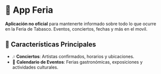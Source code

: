 # 🎪 App Feria

**Aplicación no oficial** para mantenerte informado sobre todo lo que ocurre en la Feria de Tabasco. Eventos, conciertos, fechas y más en el movil.

## 📱 Características Principales
- 🎶 **Conciertos**: Artistas confirmados, horarios y ubicaciones.
- 📅 **Calendario de Eventos**: Ferias gastronómicas, exposiciones y actividades culturales.

